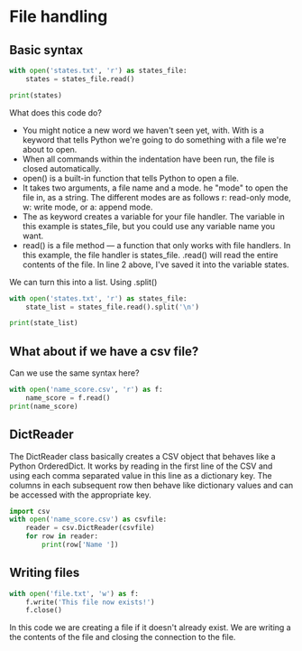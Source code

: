 # File handling

## Basic syntax
```python
with open('states.txt', 'r') as states_file:
    states = states_file.read()

print(states)
```
What does this code do?

- You might notice a new word we haven't seen yet, with. With is a keyword that tells Python we're going to do something with a file we're about to open.
- When all commands within the indentation have been run, the file is closed automatically.
- open() is a built-in function that tells Python to open a file.
- It takes two arguments, a file name and a mode. he "mode" to open the file in, as a string. The different modes are as follows r: read-only mode, w: write mode, or a: append mode.
- The as keyword creates a variable for your file handler. The variable in this example is states_file, but you could use any variable name you want.
- read() is a file method — a function that only works with file handlers.  In this example, the file handler is states_file. .read() will read the entire contents of the file. In line 2 above, I've saved it into the variable states.

We can turn this into a list. Using .split()

```python
with open('states.txt', 'r') as states_file:
    state_list = states_file.read().split('\n')

print(state_list)
```
## What about if we have a csv file?
Can we use the same syntax here?
```python
with open('name_score.csv', 'r') as f:
    name_score = f.read()
print(name_score)
```

## DictReader
The DictReader class basically creates a CSV object that behaves like a Python OrderedDict. It works by reading in the first line of the CSV and using each comma separated value in this line as a dictionary key. The columns in each subsequent row then behave like dictionary values and can be accessed with the appropriate key.
```python
import csv  
with open('name_score.csv') as csvfile:  
    reader = csv.DictReader(csvfile)
    for row in reader:
        print(row['Name '])
```

## Writing files
```python
with open('file.txt', 'w') as f:
    f.write('This file now exists!')
    f.close()
```
In this code we are creating a file if it doesn't already exist. We are writing a the contents of the file and closing the connection to the file.
